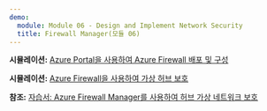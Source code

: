 ```yaml
---
demo:
  module: Module 06 - Design and Implement Network Security
  title: Firewall Manager(모듈 06)
---
```


**시뮬레이션:** [Azure Portal을 사용하여 Azure Firewall 배포 및 구성](https://mslabs.cloudguides.com/guides/AZ-700%20Lab%20Simulation%20-%20Deploy%20and%20configure%20Azure%20Firewall%20using%20the%20Azure%20portal)

**시뮬레이션:** [Azure Firewall을 사용하여 가상 허브 보호](https://mslabs.cloudguides.com/guides/AZ-700%20Lab%20Simulation%20-%20Secure%20your%20virtual%20hub%20using%20Azure%20Firewall%20Manager)

**참조:** [자습서: Azure Firewall Manager를 사용하여 허브 가상 네트워크 보호](https://learn.microsoft.com/azure/firewall-manager/secure-cloud-network)
